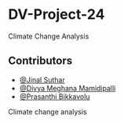 # DV-Project-24
Climate Change Analysis

## Contributors

- [@Jinal Suthar](https://github.com/jinalsuthar25)
- [@Divya Meghana Mamidipalli](https://github.com/DivyaMeghana7686)
- [@Prasanthi Bikkavolu](https://github.com/Prasanthi1201)


Climate change analysis 



